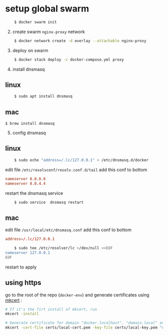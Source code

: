 # setup global swarm

```bash
    $ docker swarm init
```

2. create swarm `nginx-proxy` network

```bash
    $ docker network create -d overlay --attachable nginx-proxy
```

3. deploy on swarm

```bash
    $ docker stack deploy -c docker-compose.yml proxy
```

4. install dnsmasq

## linux

```bash
    $ sudo apt install dnsmasq
```

## mac

```
$ brew install dnsmasq
```

5. config dnsmasq

## linux

```bash
    $ sudo echo "address=/.lc/127.0.0.1" > /etc/dnsmasq.d/docker
```

edit file `/etc/resolvconf/resolv.conf.d/tail`
add this conf to bottom

```conf
nameserver 8.8.8.8
nameserver 8.8.4.4
```

restart the dnsmasq service

```bash
    $ sudo service  dnsmasq restart
```

## mac

edit file `/usr/local/etc/dnsmasq.conf`
add this conf to bottom

```conf
address=/.lc/127.0.0.1
```

```bash
    $ sudo tee /etc/resolver/lc >/dev/null <<EOF
nameserver 127.0.0.1
EOF
```

restart to apply

## using https

go to the root of the repo (`docker-env`) and generate certificates using [mkcert](https://github.com/FiloSottile/mkcert) :

```bash
# If it's the firt install of mkcert, run
mkcert -install

# Generate certificate for domain "docker.localhost", "domain.local" and their sub-domains
mkcert -cert-file certs/local-cert.pem -key-file certs/local-key.pem "docker.localhost" "*.docker.localhost" "domain.lc" "*.domain.lc"
```
